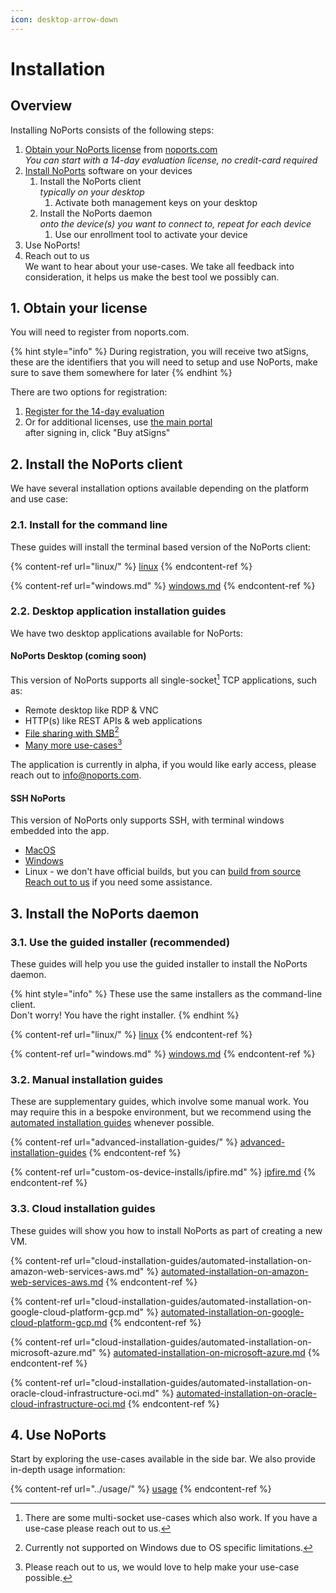 ```yaml
---
icon: desktop-arrow-down
---
```


# Installation

## Overview

Installing NoPorts consists of the following steps:

1. [Obtain your NoPorts license](./#id-1.-obtain-your-license) from [noports.com](https://my.noports.com/no-ports-invite/14dayfreetrial)\
   _You can start with a 14-day evaluation license, no credit-card required_
2. [Install NoPorts](./#id-2.-install-noports) software on your devices
   1. Install the NoPorts client\
      _typically on your desktop_
      1. Activate both management keys on your desktop
   2. Install the NoPorts daemon\
      _onto the device(s) you want to connect to, repeat for each device_
      1. Use our enrollment tool to activate your device
3. Use NoPorts!
4. Reach out to us\
   We want to hear about your use-cases. We take all feedback into consideration, it helps us make the best tool we possibly can.

## 1. Obtain your license

You will need to register from noports.com.

{% hint style="info" %}
During registration, you will receive two atSigns, these are the identifiers that you will need to setup and use NoPorts, make sure to save them somewhere for later
{% endhint %}

There are two options for registration:

1. [Register for the 14-day evaluation](https://my.noports.com/no-ports-invite/14dayfreetrial)
2. Or for additional licenses, use [the main portal](https://my.noports.com/login)\
   after signing in, click "Buy atSigns"

## 2. Install the NoPorts client

We have several installation options available depending on the platform and use case:

### 2.1. Install for the command line

These guides will install the terminal based version of the NoPorts client:

{% content-ref url="linux/" %}
[linux](linux/)
{% endcontent-ref %}

{% content-ref url="windows.md" %}
[windows.md](windows.md)
{% endcontent-ref %}

### 2.2. Desktop application installation guides

We have two desktop applications available for NoPorts:

#### NoPorts Desktop (coming soon)

This version of NoPorts supports all single-socket[^1] TCP applications, such as:

* Remote desktop like RDP & VNC
* HTTP(s) like REST APIs & web applications
* [File sharing with SMB](#user-content-fn-2)[^2]
* [Many more use-cases](#user-content-fn-3)[^3]

The application is currently in alpha, if you would like early access, please reach out to [info@noports.com](mailto:info@noports.com).

#### **SSH NoPorts**

This version of NoPorts only supports SSH, with terminal windows embedded into the app.

* [MacOS](https://apps.apple.com/us/app/ssh-no-ports-desktop/id6476198591?mt=12)
* [Windows](https://apps.microsoft.com/detail/9pbx5vrvqc2z)
* Linux - we don't have official builds, but you can [build from source](https://github.com/atsign-foundation/noports/tree/trunk/packages/dart/sshnoports)\
  [Reach out to us](mailto:support@noports.com) if you need some assistance.

## 3. Install the NoPorts daemon

### 3.1. Use the guided installer (recommended)

These guides will help you use the guided installer to install the NoPorts daemon.

{% hint style="info" %}
These use the same installers as the command-line client.\
Don't worry! You have the right installer.
{% endhint %}

{% content-ref url="linux/" %}
[linux](linux/)
{% endcontent-ref %}

{% content-ref url="windows.md" %}
[windows.md](windows.md)
{% endcontent-ref %}

### 3.2. Manual installation guides

These are supplementary guides, which involve some manual work. You may require this in a bespoke environment, but we recommend using the [automated installation guides](./#id-2.1.-automated-installation-guides-recommended) whenever possible.

{% content-ref url="advanced-installation-guides/" %}
[advanced-installation-guides](advanced-installation-guides/)
{% endcontent-ref %}

{% content-ref url="custom-os-device-installs/ipfire.md" %}
[ipfire.md](custom-os-device-installs/ipfire.md)
{% endcontent-ref %}

### 3.3. Cloud installation guides

These guides will show you how to install NoPorts as part of creating a new VM.

{% content-ref url="cloud-installation-guides/automated-installation-on-amazon-web-services-aws.md" %}
[automated-installation-on-amazon-web-services-aws.md](cloud-installation-guides/automated-installation-on-amazon-web-services-aws.md)
{% endcontent-ref %}

{% content-ref url="cloud-installation-guides/automated-installation-on-google-cloud-platform-gcp.md" %}
[automated-installation-on-google-cloud-platform-gcp.md](cloud-installation-guides/automated-installation-on-google-cloud-platform-gcp.md)
{% endcontent-ref %}

{% content-ref url="cloud-installation-guides/automated-installation-on-microsoft-azure.md" %}
[automated-installation-on-microsoft-azure.md](cloud-installation-guides/automated-installation-on-microsoft-azure.md)
{% endcontent-ref %}

{% content-ref url="cloud-installation-guides/automated-installation-on-oracle-cloud-infrastructure-oci.md" %}
[automated-installation-on-oracle-cloud-infrastructure-oci.md](cloud-installation-guides/automated-installation-on-oracle-cloud-infrastructure-oci.md)
{% endcontent-ref %}



## 4. Use NoPorts

Start by exploring the use-cases available in the side bar. We also provide in-depth usage information:

{% content-ref url="../usage/" %}
[usage](../usage/)
{% endcontent-ref %}

[^1]: There are some multi-socket use-cases which also work. If you have a use-case please reach out to us.

[^2]: Currently not supported on Windows due to OS specific limitations.

[^3]: Please reach out to us, we would love to help make your use-case possible.
